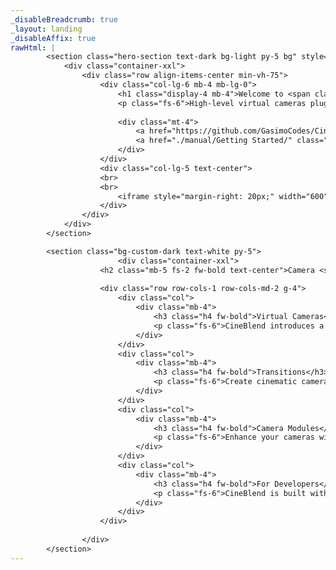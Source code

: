 ```yaml
---
_disableBreadcrumb: true
_layout: landing
_disableAffix: true
rawHtml: |
        <section class="hero-section text-dark bg-light py-5 bg" style="background-image: url('./images/bg.png'");>
            <div class="container-xxl">
                <div class="row align-items-center min-vh-75">
                    <div class="col-lg-6 mb-4 mb-lg-0">
                        <h1 class="display-4 mb-4">Welcome to <span class="fw-bold" style="color: #1F44FF !important;">CineBlend</span></h1>
                        <p class="fs-6">High-level virtual cameras plugin for the FlaxEngine.</p>
                        
                        <div class="mt-4">
                            <a href="https://github.com/GasimoCodes/CineBlend" target="_blank" class="btn btn-dark rounded-pill">Github</a>
                            <a href="./manual/Getting Started/" class="ms-2 btn rounded-pill btn-outline-dark">Documentation</a>
                        </div>
                    </div>
                    <div class="col-lg-5 text-center">
                    <br>
                    <br>
                        <iframe style="margin-right: 20px;" width="600" height="320" src="https://www.youtube-nocookie.com/embed/bhDjrhjGJCI?si=DXTGDW2lAYoNV-jM" title="YouTube video player" frameborder="0" allow="accelerometer; autoplay; clipboard-write; encrypted-media; gyroscope; picture-in-picture; web-share" referrerpolicy="strict-origin-when-cross-origin" allowfullscreen></iframe>
                    </div>
                </div>
            </div>
        </section>

        <section class="bg-custom-dark text-white py-5">
                        <div class="container-xxl">
                    <h2 class="mb-5 fs-2 fw-bold text-center">Camera <span style="color:rgb(96, 146, 255) !important;">Features</span>:</h2>
                    
                    <div class="row row-cols-1 row-cols-md-2 g-4">
                        <div class="col">
                            <div class="mb-4">
                                <h3 class="h4 fw-bold">Virtual Cameras</h3>
                                <p class="fs-6">CineBlend introduces a priority-based virtual camera system that seamlessly integrates with FlaxEngine. Cameras with higher priority automatically become active, while the soloing function lets you temporarily override this for testing specific shots. The system works directly in the editor, allowing you to preview camera blends without entering Play Mode.</p>
                            </div>
                        </div>
                        <div class="col">
                            <div class="mb-4">
                                <h3 class="h4 fw-bold">Transitions</h3>
                                <p class="fs-6">Create cinematic camera movements with smooth transitions between every camera property. CineBlend handles position, rotation, field of view, and even near/far planes with customizable easing and duration settings. Transitions can be triggered automatically or through our extensive API.</p>
                            </div>
                        </div>
                        <div class="col">
                            <div class="mb-4">
                                <h3 class="h4 fw-bold">Camera Modules</h3>
                                <p class="fs-6">Enhance your cameras with non-destructive, stackable effects through our module system. Add natural camera shake, automatic target tracking with Look At, intelligent Auto-Framing to keep subjects on screen, and collision prevention with the Collider module... Effects can be stacked to create complex camera behaviors with ease.</p>
                            </div>
                        </div>
                        <div class="col">
                            <div class="mb-4">
                                <h3 class="h4 fw-bold">For Developers</h3>
                                <p class="fs-6">CineBlend is built with extensibility in mind, using a clean interface-driven architecture that makes it easy to add your own camera modules or even whole virtual cameras. Cineblend comes with Large World Support, meaning it can support FlaxEngine's 64bit mode.</p>
                            </div>
                        </div>
                    </div>
                    
                </div>
        </section>
---
```

